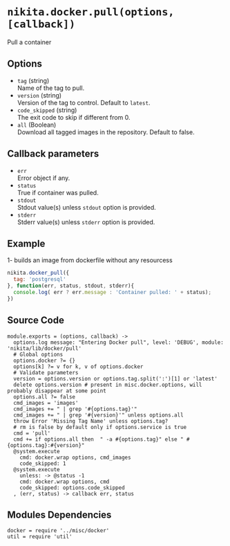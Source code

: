 
# `nikita.docker.pull(options, [callback])`

Pull a container

## Options

* `tag` (string)   
  Name of the tag to pull.   
* `version` (string)   
  Version of the tag to control.  Default to `latest`.   
* `code_skipped` (string)   
  The exit code to skip if different from 0.   
* `all` (Boolean)   
  Download all tagged images in the repository.  Default to false.   

## Callback parameters

* `err`   
  Error object if any.
* `status`   
  True if container was pulled.
* `stdout`   
  Stdout value(s) unless `stdout` option is provided.
* `stderr`   
  Stderr value(s) unless `stderr` option is provided.

## Example

1- builds an image from dockerfile without any resourcess

```javascript
nikita.docker_pull({
  tag: 'postgresql'
}, function(err, status, stdout, stderr){
  console.log( err ? err.message : 'Container pulled: ' + status);
})
```

## Source Code

    module.exports = (options, callback) ->
      options.log message: "Entering Docker pull", level: 'DEBUG', module: 'nikita/lib/docker/pull'
      # Global options
      options.docker ?= {}
      options[k] ?= v for k, v of options.docker
      # Validate parameters
      version = options.version or options.tag.split(':')[1] or 'latest'
      delete options.version # present in misc.docker.options, will probably disappear at some point
      options.all ?= false
      cmd_images = 'images'
      cmd_images += " | grep '#{options.tag}'"
      cmd_images += " | grep '#{version}'" unless options.all
      throw Error 'Missing Tag Name' unless options.tag?
      # rm is false by default only if options.service is true
      cmd = 'pull'
      cmd += if options.all then  " -a #{options.tag}" else " #{options.tag}:#{version}"
      @system.execute
        cmd: docker.wrap options, cmd_images
        code_skipped: 1
      @system.execute
        unless: -> @status -1
        cmd: docker.wrap options, cmd
        code_skipped: options.code_skipped
      , (err, status) -> callback err, status

## Modules Dependencies


    docker = require '../misc/docker'
    util = require 'util'
